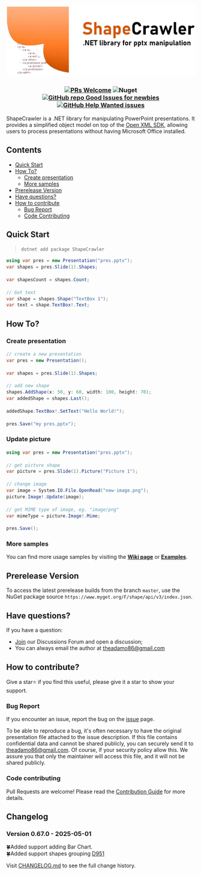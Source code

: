<h3 align="center">

![ShapeCrawler](./assets/logo.png)

</h3>

<h3 align="center"> 

[![PRs Welcome](https://img.shields.io/badge/PRs-welcome-brightgreen.svg?color=orange)](https://makeapullrequest.com)
![Nuget](https://img.shields.io/nuget/dt/ShapeCrawler?color=orange)
[![GitHub repo Good Issues for newbies](https://img.shields.io/github/issues/ShapeCrawler/ShapeCrawler/good%20first%20issue?style=flat&logo=github&logoColor=green&label=Good%20First%20issues)](https://github.com/ShapeCrawler/ShapeCrawler/issues?q=is%3Aopen+is%3Aissue+label%3A%22good+first+issue%22)
[![GitHub Help Wanted issues](https://img.shields.io/github/issues/ShapeCrawler/ShapeCrawler/help%20wanted?style=flat&logo=github&logoColor=b545d1&label=%22Help%20Wanted%22%20issues)](https://github.com/ShapeCrawler/ShapeCrawler/issues?q=is%3Aopen+is%3Aissue+label%3A%22help+wanted%22)

</h3>

ShapeCrawler is a .NET library for manipulating PowerPoint presentations. It provides a simplified object model on top of the [Open XML SDK](https://github.com/OfficeDev/Open-XML-SDK), allowing users to process presentations without having Microsoft Office installed.

## Contents

- [Quick Start](#quick-start)
- [How To?](#how-to)
  - [Create presentation](#create-presentation)
  - [More samples](#more-samples)
- [Prerelease Version](#prerelease-version)
- [Have questions?](#have-questions)
- [How to contribute](#how-to-contribute)
  - [Bug Report](#bug-report)
  - [Code Contributing](#code-contributing)

## Quick Start
> `dotnet add package ShapeCrawler`

```C#
using var pres = new Presentation("pres.pptx");
var shapes = pres.Slide(1).Shapes;

var shapesCount = shapes.Count;

// Get text
var shape = shapes.Shape("TextBox 1");
var text = shape.TextBox!.Text;
```

## How To?

### Create presentation

```C#
// create a new presentation
var pres = new Presentation();

var shapes = pres.Slide(1).Shapes;

// add new shape
shapes.AddShape(x: 50, y: 60, width: 100, height: 70);
var addedShape = shapes.Last();

addedShape.TextBox!.SetText("Hello World!");

pres.Save("my pres.pptx");
```

### Update picture
```C#
using var pres = new Presentation("pres.pptx");

// get picture shape
var picture = pres.Slide(1).Picture("Picture 1");

// change image
var image = System.IO.File.OpenRead("new-image.png");
picture.Image!.Update(image);

// get MIME type of image, eg. "image/png"
var mimeType = picture.Image!.Mime;

pres.Save();
```


### More samples
You can find more usage samples by visiting the [**Wiki page**](https://github.com/ShapeCrawler/ShapeCrawler/wiki/Examples) or [**Examples**](https://github.com/ShapeCrawler/ShapeCrawler/tree/master/examples).

## Prerelease Version
To access the latest prerelease builds from the branch `master`, use the NuGet package source `https://www.myget.org/F/shape/api/v3/index.json`.

## Have questions?

If you have a question:
- [Join](https://github.com/ShapeCrawler/ShapeCrawler/discussions/categories/q-a) our Discussions Forum  and open a discussion;
- You can always email the author at theadamo86@gmail.com

## How to contribute?
Give a star⭐ if you find this useful, please give it a star to show your support.

### Bug Report
If you encounter an issue, report the bug on the [issue](https://github.com/ShapeCrawler/ShapeCrawler/issues) page.

To be able to reproduce a bug, it's often necessary to have the original presentation file attached to the issue description. If this file contains confidential data and cannot be shared publicly, you can securely send it to theadamo86@gmail.com. Of course, if your security policy allow this. We assure you that only the maintainer will access this file, and it will not be shared publicly.

### Code contributing
Pull Requests are welcome! Please read the [Contribution Guide](https://github.com/ShapeCrawler/ShapeCrawler/blob/master/CONTRIBUTING.md) for more details.

## Changelog  

### Version 0.67.0 - 2025-05-01
🍀Added support adding Bar Chart.  
🍀Added support shapes grouping [D951](https://github.com/ShapeCrawler/ShapeCrawler/discussions/951)  

Visit [CHANGELOG.md](https://github.com/ShapeCrawler/ShapeCrawler/blob/master/CHANGELOG.md) to see the full change history.